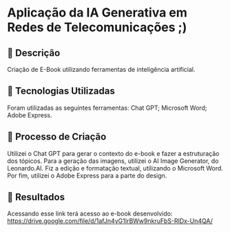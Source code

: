 # Aplicação da IA Generativa em Redes de Telecomunicações ;)

## 📒 Descrição
Criação de E-Book utilizando ferramentas de inteligência artificial.

## 🤖 Tecnologias Utilizadas
Foram utilizadas as seguintes ferramentas:
Chat GPT;
Microsoft Word;
Adobe Express.

## 🧐 Processo de Criação
Utilizei o Chat GPT para gerar o contexto do e-book e fazer a estruturação dos tópicos. Para a geração das imagens, utilizei o AI Image Generator, do Leonardo.AI. Fiz a edição e formatação textual, utilizando o Microsoft Word. Por fim, utilizei o Adobe Express para a parte do design.

## 🚀 Resultados
Acessando esse link terá acesso ao e-book desenvolvido:
https://drive.google.com/file/d/1afJn4yG1IrBWw9nkruFbS-RlDx-Un4QA/

